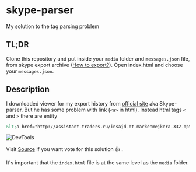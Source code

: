 # skype-parser
My solution to the tag parsing problem

## TL;DR
Clone this repository and put inside your `media` folder and `messages.json` file, from skype export archive ([How to export?](https://support.skype.com/en/faq/FA34894/how-do-i-export-my-skype-files-and-chat-history)). Open index.html and choose your `messages.json`.

## Description
I downloaded viewer for my export history from [official site](https://support.skype.com/en/faq/FA34894/how-do-i-export-my-skype-files-and-chat-history) aka Skype-parser.
But he has some problem with link (`<a>` in html). Instead html tags `<` and `>` there are entity
  
```html
&lt;a href="http://assistant-traders.ru/insajd-ot-marketmejkera-332-optsionnye-urovni-cme-group-na-03-05-2019/"&gt;http://assistant-traders.ru/insajd-ot-marketmejkera-332-optsionnye-urovni-cme-group-na-03-05-2019/&lt;/a&gt;
```
  
![DevTools](https://image.prntscr.com/image/WRK-u-_-Qkqs3kTwt9g0qw.png)

Visit [Source](https://skype.uservoice.com/forums/914527-welcome-to-skype-ideas/suggestions/37590583-skype-parser-issue-viewer-for-export-history) if you want vote for this solution :+1: .


It's important that the `index.html` file is at the same level as the `media` folder.
